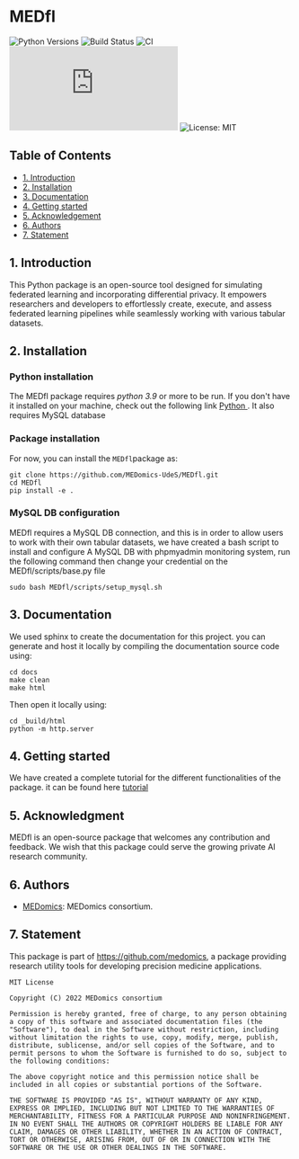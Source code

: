 # MEDfl
![Python Versions](https://img.shields.io/badge/python-3.9-blue)
![Build Status](https://travis-ci.org/MEDomics-UdeS/MEDfl.svg?branch=main)
![CI](https://github.com/MEDomics-UdeS/MEDfl/actions/workflows/main.yml/badge.svg)
![GitHub contributors](https://img.shields.io/github/contributors/scottydocs/README-template.md)
![License: MIT](https://img.shields.io/badge/license-MIT-green)




## Table of Contents
  * [1. Introduction](#1-introduction)
  * [2. Installation](#2-installation)
  * [3. Documentation](#3-documentation)
  * [4. Getting started](#4-Getting-started)
  * [5. Acknowledgement](#5-acknowledgement)
  * [6. Authors](#6-authors)
  * [7. Statement](#7-statement)

## 1. Introduction
This Python package is an open-source tool designed for simulating federated learning and incorporating differential privacy. It empowers researchers and developers to effortlessly create, execute, and assess federated learning pipelines while seamlessly working with various tabular datasets.





## 2. Installation

### Python installation
The MEDfl package requires *python 3.9* or more to be run. If you don't have it installed  on your machine, check out the following link  [Python ](https://www.python.org/downloads/).
It also requires MySQL database

### Package installation
For now, you can  install the ``MEDfl``package as:
```
git clone https://github.com/MEDomics-UdeS/MEDfl.git
cd MEDfl
pip install -e .
```
### MySQL DB configuration
MEDfl requires a MySQL DB connection, and this is in order to allow users to work with their own tabular datasets,  we have created a bash script to install and configure A MySQL DB with phpmyadmin monitoring system, run the following command then change your credential on the MEDfl/scripts/base.py file
```
sudo bash MEDfl/scripts/setup_mysql.sh
```

## 3. Documentation
We used sphinx to create the documentation for this project.  you can generate and host it locally by compiling the documentation source code using:
```
cd docs
make clean
make html
```

Then open it locally using:

```
cd _build/html
python -m http.server
```

## 4. Getting started

We have created a complete tutorial for the different functionalities of the package. it can be found here [tutorial](https://github.com/MEDomics-UdeS/MEDfl/notebooks/First_tuto.ipynb)



## 5. Acknowledgment
MEDfl is an open-source package that welcomes any contribution and feedback. We wish that this package could serve the growing private AI research community.

## 6. Authors
* [MEDomics](https://github.com/medomics/): MEDomics consortium.

## 7. Statement

This package is part of https://github.com/medomics, a package providing research utility tools for developing precision medicine applications.

```
MIT License

Copyright (C) 2022 MEDomics consortium

Permission is hereby granted, free of charge, to any person obtaining a copy of this software and associated documentation files (the "Software"), to deal in the Software without restriction, including without limitation the rights to use, copy, modify, merge, publish, distribute, sublicense, and/or sell copies of the Software, and to permit persons to whom the Software is furnished to do so, subject to the following conditions:

The above copyright notice and this permission notice shall be included in all copies or substantial portions of the Software.

THE SOFTWARE IS PROVIDED "AS IS", WITHOUT WARRANTY OF ANY KIND, EXPRESS OR IMPLIED, INCLUDING BUT NOT LIMITED TO THE WARRANTIES OF MERCHANTABILITY, FITNESS FOR A PARTICULAR PURPOSE AND NONINFRINGEMENT. IN NO EVENT SHALL THE AUTHORS OR COPYRIGHT HOLDERS BE LIABLE FOR ANY CLAIM, DAMAGES OR OTHER LIABILITY, WHETHER IN AN ACTION OF CONTRACT, TORT OR OTHERWISE, ARISING FROM, OUT OF OR IN CONNECTION WITH THE SOFTWARE OR THE USE OR OTHER DEALINGS IN THE SOFTWARE.
```
